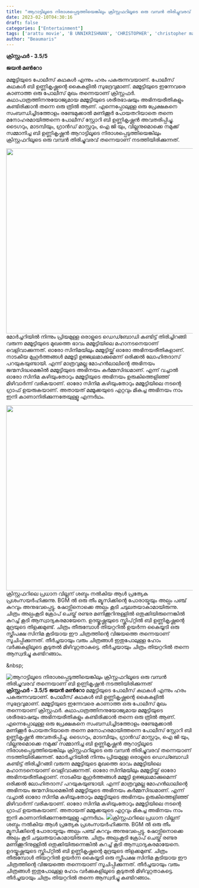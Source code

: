 ```yaml
---
title: "ആറാട്ടിലൂടെ നിരാശപ്പെടുത്തിയെങ്കിലും ക്രിസ്റ്റഫറിലൂടെ ഒരു വമ്പൻ തിരിച്ചുവരവ് തന്നെയാണ്  ബി ഉണ്ണികൃഷ്ണൻ നടത്തിയിരിക്കുന്നത്"
date: 2023-02-10T04:30:16
draft: false
categories: ["Entertainment"]
tags: ['arattu movie', 'B UNNIKRISHNAN', 'CHRISTOPHER', 'christopher mammootty']
author: "Beaumaris"
---
```


<strong>ക്രിസ്റ്റഫർ - 3.5/5</strong>

<strong>ജയൻ മൺറോ</strong>

മമ്മൂട്ടിയുടെ പോലീസ് കഥകൾ എന്നും ഹരം പകരുന്നവയാണ്. പോലീസ് കഥകൾ ബി ഉണ്ണികൃഷ്ണന്റെ കൈകളിൽ സുഭദ്രവുമാണ്. മമ്മൂട്ടിയുടെ ഇന്നേവരെ കാണാത്ത ഒരു പോലീസ് മുഖം തന്നെയാണ് ക്രിസ്റ്റഫർ. കഥാപാത്രത്തിനനുയോജ്യമായ മമ്മൂട്ടിയുടെ ശരീരഭാഷയും അഭിനയരീതികളും കണ്ടിരിക്കാൻ തന്നെ ഒരു ത്രിൽ ആണ്‌. എന്നെപ്പോലുള്ള ഒരു പ്രേക്ഷകനെ സംബന്ധിച്ചിടത്തോളം രണ്ടേമുക്കാൽ മണിക്കൂർ പോയതറിയാതെ തന്നെ മനോഹരമായിത്തന്നെ പോലീസ് സ്റ്റോറി ബി ഉണ്ണികൃഷ്ണൻ അവതരിപ്പിച്ചു. ടൈഗറും, മാടമ്പിയും, ഗ്രാൻഡ് മാസ്റ്ററും, ഐ ജി യും, വില്ലനുമൊക്കെ നമുക്ക് സമ്മാനിച്ച ബി ഉണ്ണികൃഷ്ണൻ ആറാട്ടിലൂടെ നിരാശപ്പെടുത്തിയെങ്കിലും ക്രിസ്റ്റഫറിലൂടെ ഒരു വമ്പൻ തിരിച്ചുവരവ് തന്നെയാണ് നടത്തിയിരിക്കുന്നത്.

<img class="size-full wp-image-382902 aligncenter" src="https://cdn.boolokam.com/articles/2023/02/ddd.webp" alt="" width="801" height="500" />മോർച്ചറിയിൽ നിന്നും പ്രിയമുള്ള ഒരാളുടെ ഡെഡ്ബോഡി കണ്ടിട്ട് തിരിച്ചിറങ്ങി വരുന്ന മമ്മൂട്ടിയുടെ മുഖത്തെ ഭാവം മമ്മൂട്ടിയിലെ മഹാനടനെയാണ് വെളിവാക്കുന്നത്. ഓരോ സിനിമയിലും മമ്മൂട്ടിയ്ക്ക് ഓരോ അഭിനയരീതികളാണ്. നാടകീയ മുഹൂർത്തങ്ങൾ മമ്മൂട്ടി ഉജ്ജ്വലമാക്കുമെന്ന് ഒരിക്കൽ ലോഹിതദാസ് പറയുകയുണ്ടായി. എന്ന് മാത്രവുമല്ല മോഹൻലാലിന്റെ അഭിനയം ജന്മസിദ്ധമെങ്കിൽ മമ്മൂട്ടിയുടെ അഭിനയം കർമ്മസിദ്ധമാണ്. എന്ന് വച്ചാൽ ഓരോ സിനിമ കഴിയുംതോറും മമ്മൂട്ടിയുടെ അഭിനയം ഉരുകിത്തെളിഞ്ഞ് മിഴിവാർന്ന് വരികയാണ്. ഓരോ സിനിമ കഴിയുംതോറും മമ്മൂട്ടിയിലെ നടന്റെ ഗ്രാഫ് ഉയരുകയാണ്. അതായത് മമ്മൂക്കയുടെ എറ്റവും മികച്ച അഭിനയം നാം ഇനി കാണാനിരിക്കുന്നതേയുള്ളൂ എന്നർഥം.

<img class="size-full wp-image-382903 aligncenter" src="https://cdn.boolokam.com/articles/2023/02/ffy.jpg" alt="" width="750" height="500" />ക്രിസ്റ്റഫറിലെ പ്രധാന വില്ലന് ശബ്ദം നൽകിയ ആൾ പ്രത്യേക പ്രശംസയർഹിക്കുന്നു. BGM ൽ ഒരു തീം മ്യൂസിക്കിന്റെ പോരായ്മയും അല്പം പഞ്ച് കുറവും അനുഭവപ്പെട്ടു. ഷോട്സിനൊക്കെ അല്പം കൂടി ചടുലതയാകാമായിരുന്നു. ചിത്രം അല്പംകൂടി ക്രോപ് ചെയ്ത് രണ്ടര മണിക്കൂറിനുള്ളിൽ ഒതുക്കിയിരുന്നെങ്കിൽ കുറച്ച് കൂടി ആസ്വാദ്യകരമായേനെ. ഉദയ്കൃഷ്ണയുടെ സ്ക്രിപ്റ്റിൽ ബി ഉണ്ണികൃഷ്ണന്റെ മുദ്രയുടെ തിളക്കമുണ്ട്. ചിത്രം തീരുമ്പോൾ തിയറ്ററിൽ ഉയർന്ന കൈയ്യടി ഒരു സ്ത്രീപക്ഷ സിനിമ കൂടിയായ ഈ ചിത്രത്തിന്റെ വിജയത്തെ തന്നെയാണ് സൂചിപ്പിക്കുന്നത്. തീർച്ചയായും വരും ചിത്രങ്ങൾ ഇതുപോലുള്ള ഹോം വർക്കുകളിലൂടെ കൂടുതൽ മിഴിവുറ്റതാകട്ടെ. തീർച്ചയായും ചിത്രം തിയറ്ററിൽ തന്നെ ആസ്വദിച്ചു കണ്ടിറങ്ങാം.

&amp;nbsp;


![ആറാട്ടിലൂടെ നിരാശപ്പെടുത്തിയെങ്കിലും ക്രിസ്റ്റഫറിലൂടെ ഒരു വമ്പൻ തിരിച്ചുവരവ് തന്നെയാണ്  ബി ഉണ്ണികൃഷ്ണൻ നടത്തിയിരിക്കുന്നത്](https://cdn.boolokam.com/articles/2023/02/ddd.webp)**ക്രിസ്റ്റഫർ - 3.5/5** **ജയൻ മൺറോ** മമ്മൂട്ടിയുടെ പോലീസ് കഥകൾ എന്നും ഹരം പകരുന്നവയാണ്. പോലീസ് കഥകൾ ബി ഉണ്ണികൃഷ്ണന്റെ കൈകളിൽ സുഭദ്രവുമാണ്. മമ്മൂട്ടിയുടെ ഇന്നേവരെ കാണാത്ത ഒരു പോലീസ് മുഖം തന്നെയാണ് ക്രിസ്റ്റഫർ. കഥാപാത്രത്തിനനുയോജ്യമായ മമ്മൂട്ടിയുടെ ശരീരഭാഷയും അഭിനയരീതികളും കണ്ടിരിക്കാൻ തന്നെ ഒരു ത്രിൽ ആണ്‌. എന്നെപ്പോലുള്ള ഒരു പ്രേക്ഷകനെ സംബന്ധിച്ചിടത്തോളം രണ്ടേമുക്കാൽ മണിക്കൂർ പോയതറിയാതെ തന്നെ മനോഹരമായിത്തന്നെ പോലീസ് സ്റ്റോറി ബി ഉണ്ണികൃഷ്ണൻ അവതരിപ്പിച്ചു. ടൈഗറും, മാടമ്പിയും, ഗ്രാൻഡ് മാസ്റ്ററും, ഐ ജി യും, വില്ലനുമൊക്കെ നമുക്ക് സമ്മാനിച്ച ബി ഉണ്ണികൃഷ്ണൻ ആറാട്ടിലൂടെ നിരാശപ്പെടുത്തിയെങ്കിലും ക്രിസ്റ്റഫറിലൂടെ ഒരു വമ്പൻ തിരിച്ചുവരവ് തന്നെയാണ് നടത്തിയിരിക്കുന്നത്. മോർച്ചറിയിൽ നിന്നും പ്രിയമുള്ള ഒരാളുടെ ഡെഡ്ബോഡി കണ്ടിട്ട് തിരിച്ചിറങ്ങി വരുന്ന മമ്മൂട്ടിയുടെ മുഖത്തെ ഭാവം മമ്മൂട്ടിയിലെ മഹാനടനെയാണ് വെളിവാക്കുന്നത്. ഓരോ സിനിമയിലും മമ്മൂട്ടിയ്ക്ക് ഓരോ അഭിനയരീതികളാണ്. നാടകീയ മുഹൂർത്തങ്ങൾ മമ്മൂട്ടി ഉജ്ജ്വലമാക്കുമെന്ന് ഒരിക്കൽ ലോഹിതദാസ് പറയുകയുണ്ടായി. എന്ന് മാത്രവുമല്ല മോഹൻലാലിന്റെ അഭിനയം ജന്മസിദ്ധമെങ്കിൽ മമ്മൂട്ടിയുടെ അഭിനയം കർമ്മസിദ്ധമാണ്. എന്ന് വച്ചാൽ ഓരോ സിനിമ കഴിയുംതോറും മമ്മൂട്ടിയുടെ അഭിനയം ഉരുകിത്തെളിഞ്ഞ് മിഴിവാർന്ന് വരികയാണ്. ഓരോ സിനിമ കഴിയുംതോറും മമ്മൂട്ടിയിലെ നടന്റെ ഗ്രാഫ് ഉയരുകയാണ്. അതായത് മമ്മൂക്കയുടെ എറ്റവും മികച്ച അഭിനയം നാം ഇനി കാണാനിരിക്കുന്നതേയുള്ളൂ എന്നർഥം. ![](https://cdn.boolokam.com/articles/2023/02/ffy.jpg)ക്രിസ്റ്റഫറിലെ പ്രധാന വില്ലന് ശബ്ദം നൽകിയ ആൾ പ്രത്യേക പ്രശംസയർഹിക്കുന്നു. BGM ൽ ഒരു തീം മ്യൂസിക്കിന്റെ പോരായ്മയും അല്പം പഞ്ച് കുറവും അനുഭവപ്പെട്ടു. ഷോട്സിനൊക്കെ അല്പം കൂടി ചടുലതയാകാമായിരുന്നു. ചിത്രം അല്പംകൂടി ക്രോപ് ചെയ്ത് രണ്ടര മണിക്കൂറിനുള്ളിൽ ഒതുക്കിയിരുന്നെങ്കിൽ കുറച്ച് കൂടി ആസ്വാദ്യകരമായേനെ. ഉദയ്കൃഷ്ണയുടെ സ്ക്രിപ്റ്റിൽ ബി ഉണ്ണികൃഷ്ണന്റെ മുദ്രയുടെ തിളക്കമുണ്ട്. ചിത്രം തീരുമ്പോൾ തിയറ്ററിൽ ഉയർന്ന കൈയ്യടി ഒരു സ്ത്രീപക്ഷ സിനിമ കൂടിയായ ഈ ചിത്രത്തിന്റെ വിജയത്തെ തന്നെയാണ് സൂചിപ്പിക്കുന്നത്. തീർച്ചയായും വരും ചിത്രങ്ങൾ ഇതുപോലുള്ള ഹോം വർക്കുകളിലൂടെ കൂടുതൽ മിഴിവുറ്റതാകട്ടെ. തീർച്ചയായും ചിത്രം തിയറ്ററിൽ തന്നെ ആസ്വദിച്ചു കണ്ടിറങ്ങാം. &nbsp;
